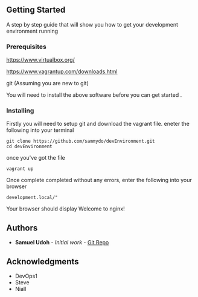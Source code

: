 ## Getting Started

A step by step guide that will show you how to get your development environment running

### Prerequisites

https://www.virtualbox.org/

https://www.vagrantup.com/downloads.html

git (Assuming you are new to git)

You will need to install the above software before you can get started . 

### Installing


Firstly you will need to setup git and download the vagrant file. eneter the following into your terminal

```
git clone https://github.com/sammydo/devEnvironment.git
cd devEnvironment
```

once you've got the file 

```
vagrant up
```

Once complete completed without any errors, enter the following into your browser

```
development.local/"
```

Your browser should display Welcome to nginx!


## Authors

* **Samuel Udoh** - *Initial work* - [Git Repo](https://github.com/sammydo)


## Acknowledgments

* DevOps1
* Steve
* Niall
